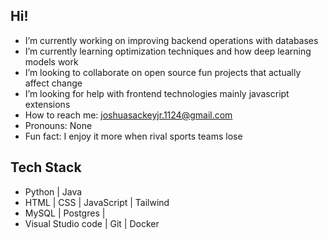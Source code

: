 ## Hi!


- I’m currently working on improving backend operations with databases
- I’m currently learning optimization techniques and how deep learning models work
- I’m looking to collaborate on open source fun projects that actually affect change
- I’m looking for help with frontend technologies mainly javascript extensions 
- How to reach me: joshuasackeyjr.1124@gmail.com
- Pronouns: None
- Fun fact: I enjoy it more when rival sports teams lose 


<h2>Tech Stack</h2>

- Python | Java  
- HTML | CSS | JavaScript | Tailwind
- MySQL | Postgres | 
- Visual Studio code | Git | Docker

<!--
[![Joey's GitHub stats](https://github-readme-stats.vercel.app/api?username=joey727)](https://github.com/joey727/github-readme-stats)
-->

